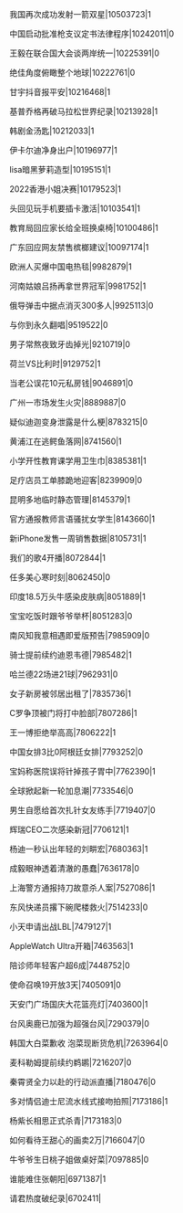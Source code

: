 我国再次成功发射一箭双星|10503723|1

中国启动批准枪支议定书法律程序|10242011|0

王毅在联合国大会谈两岸统一|10225391|0

绝佳角度俯瞰整个地球|10222761|0

甘宇抖音报平安|10216468|1

基普乔格再破马拉松世界纪录|10213928|1

韩剧金汤匙|10212033|1

伊卡尔迪净身出户|10196977|1

lisa暗黑萝莉造型|10195151|1

2022香港小姐决赛|10179523|1

头回见玩手机要插卡激活|10103541|1

教育局回应家长给全班换桌椅|10100486|1

广东回应网友禁售槟榔建议|10097174|1

欧洲人买爆中国电热毯|9982879|1

河南姑娘吕扬再拿世界冠军|9981752|1

俄导弹击中据点消灭300多人|9925113|0

与你到永久翻唱|9519522|0

男子常熬夜致牙齿掉光|9210719|0

荷兰VS比利时|9129752|1

当老公误花10元私房钱|9046891|0

广州一市场发生火灾|8889887|0

疑似迪迦变身泄露是什么梗|8783215|0

黄浦江在逃鳄鱼落网|8741560|1

小学开性教育课学用卫生巾|8385381|1

足疗店员工单膝跪地迎客|8239909|0

昆明多地临时静态管理|8145379|1

官方通报教师言语骚扰女学生|8143660|1

新iPhone发售一周销售数据|8105731|1

我们的歌4开播|8072844|1

任多美心寒时刻|8062450|0

印度18.5万头牛感染皮肤病|8051889|1

宝宝吃饭时跟爷爷举杯|8051283|0

南风知我意相遇即爱版预告|7985909|0

骑士提前续约迪恩韦德|7985482|1

哈兰德22场进21球|7962931|0

女子新房被邻居出租了|7835736|1

C罗争顶被门将打中脸部|7807286|1

王一博拒绝举高高|7806222|1

中国女排3比0阿根廷女排|7793252|0

宝妈称医院误将针掉孩子胃中|7762390|1

全球掀起新一轮加息潮|7733546|0

男生自愿给首次扎针女友练手|7719407|0

辉瑞CEO二次感染新冠|7706121|1

杨迪一秒认出年轻的刘畊宏|7680363|1

成毅眼神透着清澈的愚蠢|7636178|0

上海警方通报持刀故意杀人案|7527086|1

东风快递员撂下碗爬楼救火|7514233|0

小天申请出战LBL|7479127|1

AppleWatch Ultra开箱|7463563|1

陪诊师年轻客户超6成|7448752|0

使命召唤19开放3天|7405091|0

天安门广场国庆大花篮亮灯|7403600|1

台风奥鹿已加强为超强台风|7290379|0

韩国大白菜歉收 泡菜现断货危机|7263964|0

麦科勒姆提前续约鹈鹕|7216207|0

秦霄贤全力以赴的行动派直播|7180476|0

多对情侣迪士尼流水线式接吻拍照|7173186|1

杨紫长相思正式杀青|7173183|0

如何看待王甜心的画卖2万|7166047|0

牛爷爷生日桃子姐做桌好菜|7097885|0

谁能难住张朝阳|6971387|1

请君热度破纪录|6702411|

